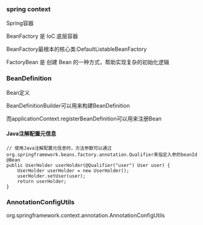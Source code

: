 ### spring context
Spring容器

BeanFactory 是 IoC 底层容器

BeanFactory最根本的核心类:DefaultListableBeanFactory

FactoryBean 是 创建 Bean 的一种方式，帮助实现复杂的初始化逻辑

### BeanDefinition
Bean定义

BeanDefinitionBuilder可以用来构建BeanDefinition

而applicationContext.registerBeanDefinition可以用来注册Bean

#### Java注解配置元信息

```
// 使用Java注解配置元信息时，方法参数可以通过org.springframework.beans.factory.annotation.Qualifier来指定入参的beanId
@Bean
public UserHolder userHolder(@Qualifier("user") User user) {
    UserHolder userHolder = new UserHolder();
    userHolder.setUser(user);
    return userHolder;
}
```

### AnnotationConfigUtils
org.springframework.context.annotation.AnnotationConfigUtils
